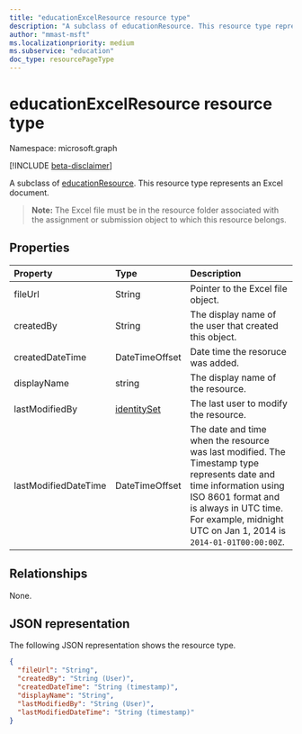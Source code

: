 ```yaml
---
title: "educationExcelResource resource type"
description: "A subclass of educationResource. This resource type represents an Excel document.  "
author: "mmast-msft"
ms.localizationpriority: medium
ms.subservice: "education"
doc_type: resourcePageType
---
```


# educationExcelResource resource type

Namespace: microsoft.graph

[!INCLUDE [beta-disclaimer](../../includes/beta-disclaimer.md)]

A subclass of [educationResource](educationresource.md). This resource type represents an Excel document.  
 
> **Note:** The Excel file must be in the resource folder associated with the assignment
or submission object to which this resource belongs.


## Properties
| Property	   | Type	|Description|
|:---------------|:--------|:----------|
|fileUrl|String|Pointer to the Excel file object.|
|createdBy|String|The display name of the user that created this object.|
|createdDateTime|DateTimeOffset|Date time the resoruce was added.|
|displayName|string|The display name of the resource.|
|lastModifiedBy|[identitySet](identityset.md)|The last user to modify the resource.|
|lastModifiedDateTime|DateTimeOffset|The date and time when the resource was last modified. The Timestamp type represents date and time information using ISO 8601 format and is always in UTC time. For example, midnight UTC on Jan 1, 2014 is `2014-01-01T00:00:00Z`.|

## Relationships

None.

## JSON representation

The following JSON representation shows the resource type.

<!-- {
  "blockType": "resource",
  "optionalProperties": [

  ],
  "@odata.type": "microsoft.graph.educationExcelResource"
}-->

```json
{
  "fileUrl": "String",
  "createdBy": "String (User)",
  "createdDateTime": "String (timestamp)",
  "displayName": "String",
  "lastModifiedBy": "String (User)",
  "lastModifiedDateTime": "String (timestamp)"
}

```

<!-- uuid: 8fcb5dbc-d5aa-4681-8e31-b001d5168d79
2015-10-25 14:57:30 UTC -->
<!--
{
  "type": "#page.annotation",
  "description": "educationExcelResource resource",
  "keywords": "",
  "section": "documentation",
  "tocPath": "",
  "suppressions": []
}
-->


